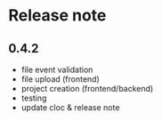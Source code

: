 # Release note

## 0.4.2
* file event validation
* file upload (frontend)
* project creation (frontend/backend)
* testing
* update cloc & release note
